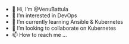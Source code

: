 - 👋 Hi, I’m @VenuBattula
- 👀 I’m interested in DevOps
- 🌱 I’m currently learning Ansible & Kubernetes 
- 💞️ I’m looking to collaborate on Kubernetes 
- 📫 How to reach me ...

<!---
VenuBattula/VenuBattula is a ✨ special ✨ repository because its `README.md` (this file) appears on your GitHub profile.
You can click the Preview link to take a look at your changes.
--->

